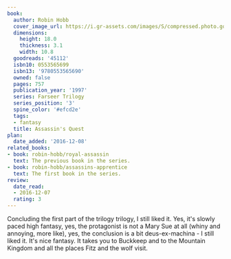 ```yaml
---
book:
  author: Robin Hobb
  cover_image_url: https://i.gr-assets.com/images/S/compressed.photo.goodreads.com/books/1399584431l/45112.jpg
  dimensions:
    height: 18.0
    thickness: 3.1
    width: 10.8
  goodreads: '45112'
  isbn10: 0553565699
  isbn13: '9780553565690'
  owned: false
  pages: 757
  publication_year: '1997'
  series: Farseer Trilogy
  series_position: '3'
  spine_color: '#efcd2e'
  tags:
  - fantasy
  title: Assassin's Quest
plan:
  date_added: '2016-12-08'
related_books:
- book: robin-hobb/royal-assassin
  text: The previous book in the series.
- book: robin-hobb/assassins-apprentice
  text: The first book in the series.
review:
  date_read:
  - 2016-12-07
  rating: 3
---
```


Concluding the first part of the trilogy trilogy, I still liked it. Yes, it's slowly paced high fantasy, yes, the
protagonist is not a Mary Sue at all (whiny and annoying, more like), yes, the conclusion is a bit deus-ex-machina - I
still liked it. It's nice fantasy. It takes you to Buckkeep and to the Mountain Kingdom and all the places Fitz and the
wolf visit.
